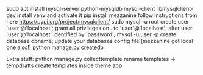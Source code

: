 sudo apt install mysql-server python-mysqldb mysql-client libmysqlclient-dev
install venv and activate it
pip install mezzanine
follow instructions from here https://pypi.org/project/mysqlclient/
sudo mysql -u root
create user 'user'@'localhost';
grant all privileges on *.* to 'user'@'localhost';
alter user 'user'@'localhost' identified by 'password';
mysql -u user -p
create database dbname;
update your databases config file (mezzanine got local one also!)
python manage.py createdb

Extra stuff:
python manage.py collecttemplate
rename templates -> tempdrafts
create templates inside theme app
